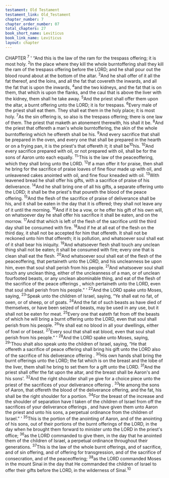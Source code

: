 ```yaml
---
testament: Old Testament
testament_link: Old_Testament
chapter_number: 7
chapter_order_number: 07
total_chapters: 27
book_short_name: Leviticus
book_link_name: Leviticus
layout: chapter
---
```


CHAPTER <sup>7</sup>
' “And this is the law of the ram for the trespass offering; it is most holy. <sup>2</sup>In the
place where they kill the whole burnt­offering shall they kill the ram of the trespass
offering before the LORD; and he shall pour out the blood round about at the bottom of
the altar. <sup>3</sup>And he shall offer of it all the fat thereof, and the loins, and all the fat that
covereth the inwards, and all the fat that is upon the inwards, <sup>4</sup>and the two kidneys,
and the fat that is on them, that which is upon the flanks, and the caul that is above
the liver with the kidney, them shall he take away. <sup>5</sup>And the priest shall offer them
upon the altar, a burnt offering unto the LORD; it is for trespass. <sup>6</sup>Every male of the
priest shall eat them. They shall eat them in the holy place; it is most holy. <sup>7</sup>As the sin
offering is, so also is the trespass offering; there is one law of them. The priest that
maketh an atonement therewith, his shall it be. <sup>8</sup>And the priest that offereth a man's
whole burnt­offering, the skin of the whole burnt­offering which he offereth shall be his.
<sup>9</sup>And every sacrifice that shall be prepared in the oven, and every one that shall be
prepared in the hearth or on a frying pan, it is the priest's that offereth it; it shall be<sup>10</sup>his. <sup>10</sup>And every sacrifice prepared with oil, or not prepared with oil, shall be for the
sons of Aaron unto each equally. 
<sup>11</sup>'This is the law of the peace­offering, which they shall bring unto the LORD.
<sup>12</sup>If a man offer it for praise, then shall he bring for the sacrifice of praise loaves of fine
flour made up with oil, and unleavened cakes anointed with oil, and fine flour kneaded
with oil. <sup>13</sup>With leavened bread he shall offer his gifts, with a sacrifice of praise of his
deliverance. <sup>14</sup>And he shall bring one of all his gifts, a separate offering unto the LORD;
it shall be the priest's that poureth the blood of the peace offering. <sup>15</sup>And the flesh of
the sacrifice of praise of deliverance shall be his, and it shall be eaten in the day that it
is offered; they shall not leave any of it until the morning. <sup>16</sup>And if it be a vow, or he
offer his gift of his own will, on whatsoever day he shall offer his sacrifice it shall be
eaten, and on the morrow. <sup>17</sup>And that which is left of the flesh of the sacrifice until the
third day shall be consumed with fire. <sup>18</sup>And if he at all eat of the flesh on the third day,
it shall not be accepted for him that offereth. It shall not be reckoned unto him that
offereth; it is pollution, and whatsoever soul shall eat of it shall bear his iniquity. <sup>19</sup>And
whatsoever flesh shall touch any unclean thing shall not be eaten; it shall be consumed
with fire; every one that is clean shall eat the flesh. <sup>20</sup>And whatsoever soul shall eat of
the flesh of the peace­offering, that pertaineth unto the LORD, and his uncleanness be
upon him, even that soul shall perish from his people. <sup>21</sup>And whatsoever soul shall
touch any unclean thing, either of the uncleanness of a man, or of unclean four­footed
beasts, or any unclean abominable thing, and eat of the flesh of the sacrifice of the
peace offerings , which pertaineth unto the LORD, even that soul shall perish from his
people.” ' 
<sup>22</sup>And the LORD spake unto Moses, saying, <sup>23</sup>'Speak unto the children of Israel,
saying, “Ye shall eat no fat, of oxen, or of sheep, or of goats. <sup>24</sup>And the fat of such
beasts as have died of themselves, or have been seized of beasts, may be used in any
use, but it shall not be eaten for meat. <sup>25</sup>Every one that eateth fat from off the beasts of
which he will bring a burnt offering unto the LORD, even that soul shall perish from his
people. <sup>26</sup>Ye shall eat no blood in all your dwellings, either of fowl or of beast. <sup>27</sup>Every
soul that shall eat blood, even that soul shall perish from his people.” ' <sup>28</sup>And the LORD
spake unto Moses, saying, <sup>29</sup>'Thou shalt also speak unto the children of Israel, saying,
“He that offereth a sacrifice of peace offering shall bring his gift unto the LORD also of
the sacrifice of his deliverance offering . <sup>30</sup>His own hands shall bring the burnt offerings
unto the LORD; the fat which is on the breast and the lobe of the liver, them shall he
bring to set them for a gift unto the LORD. <sup>31</sup>And the priest shall offer the fat upon the
altar, and the breast shall be Aaron's and his sons'. <sup>32</sup>And the right shoulder shall ye
give for a choice piece unto the priest of the sacrifices of your deliverance offering . <sup>33</sup>He
among the sons of Aaron, that offereth the blood of the deliverance offering, and the fat,
his shall be the right shoulder for a portion. <sup>34</sup>For the breast of the increase and the
shoulder of separation have I taken of the children of Israel from off the sacrifices of
your deliverance  offerings , and have given them unto Aaron the priest and unto his
sons, a perpetual ordinance from the children of Israel.” ' 
<sup>35</sup>This is the portion of the anointing of Aaron, and of the anointing of his sons,
out of their portions of the burnt offerings of the LORD, in the day when he brought
them  forward  to  minister  unto  the  LORD  in  the  priest's  office; <sup>36</sup>as  the  LORD
commanded to give them, in the day that he anointed them of the children of Israel, a
perpetual ordinance throughout their generations. <sup>37</sup>This is the law of the whole burnt­
offerings, and of sacrifice, and of sin offering, and of offering for transgression, and of
the sacrifice of consecration, and of the peace­offering; <sup>38</sup>as the LORD commanded
Moses in the mount Sinai in the day that He commanded the children of Israel to offer
their gifts before the LORD, in the wilderness of Sinai.<sup>10</sup>